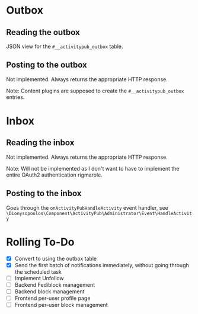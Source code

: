 # Outbox

## Reading the outbox

JSON view for the `#__activitypub_outbox` table.

## Posting to the outbox

Not implemented. Always returns the appropriate HTTP response. 

Note: Content plugins are supposed to create the `#__activitypub_outbox` entries. 

# Inbox

## Reading the inbox

Not implemented. Always returns the appropriate HTTP response.

Note: Will not be implemented as I don't want to have to implement the entire OAuth2 authentication rigmarole.

## Posting to the inbox

Goes through the `onActivityPubHandleActivity` event handler, see `\Dionysopoulos\Component\ActivityPub\Administrator\Event\HandleActivity`

# Rolling To-Do

* [X] Convert to using the outbox table
* [X] Send the first batch of notifications immediately, without going through the scheduled task
* [ ] Implement Unfollow
* [ ] Backend Fediblock management
* [ ] Backend block management
* [ ] Frontend per-user profile page
* [ ] Frontend per-user block management

